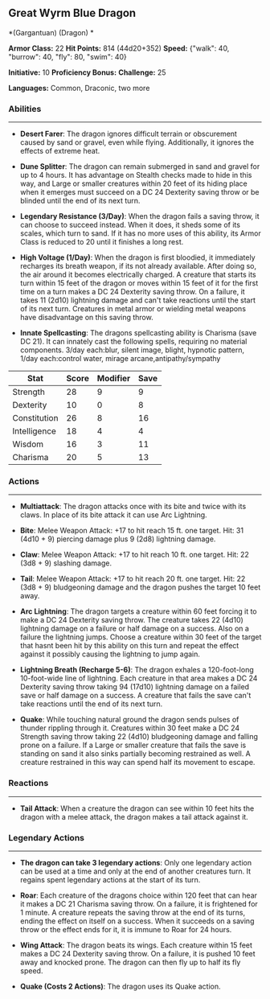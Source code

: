 ## Great Wyrm Blue Dragon
*(Gargantuan) (Dragon) *

**Armor Class:** 22
**Hit Points:** 814 (44d20+352)
**Speed:** {"walk": 40, "burrow": 40, "fly": 80, "swim": 40}

**Initiative:** 10
**Proficiency Bonus:**
**Challenge:** 25

**Languages:** Common, Draconic, two more

### Abilities
 --- 
- **Desert Farer**: The dragon ignores difficult terrain or obscurement caused by sand or gravel, even while flying. Additionally, it ignores the effects of extreme heat.

- **Dune Splitter**: The dragon can remain submerged in sand and gravel for up to 4 hours. It has advantage on Stealth checks made to hide in this way, and Large or smaller creatures within 20 feet of its hiding place when it emerges must succeed on a DC 24 Dexterity saving throw or be blinded until the end of its next turn.

- **Legendary Resistance (3/Day)**: When the dragon fails a saving throw, it can choose to succeed instead. When it does, it sheds some of its scales, which turn to sand. If it has no more uses of this ability, its Armor Class is reduced to 20 until it finishes a long rest.

- **High Voltage (1/Day)**: When the dragon is first bloodied, it immediately recharges its breath weapon, if its not already available. After doing so, the air around it becomes electrically charged. A creature that starts its turn within 15 feet of the dragon or moves within 15 feet of it for the first time on a turn makes a DC 24 Dexterity saving throw. On a failure, it takes 11 (2d10) lightning damage and can't take reactions until the start of its next turn. Creatures in metal armor or wielding metal weapons have disadvantage on this saving throw.

- **Innate Spellcasting**: The dragons spellcasting ability is Charisma (save DC 21). It can innately cast the following spells, requiring no material components. 3/day each:blur, silent image, blight, hypnotic pattern,  1/day each:control water, mirage arcane,antipathy/sympathy



| Stat | Score | Modifier | Save |
| ---- | ---- | ---- | ---- |
| Strength | 28 | 9 | 9 |
| Dexterity | 10 | 0 | 8 |
| Constitution | 26 | 8 | 16 |
| Intelligence | 18 | 4 | 4 |
| Wisdom | 16 | 3 | 11 |
| Charisma | 20 | 5 | 13 |

### Actions
 --- 
- **Multiattack**: The dragon attacks once with its bite and twice with its claws. In place of its bite attack  it can use Arc Lightning.

- **Bite**: Melee Weapon Attack: +17 to hit  reach 15 ft.  one target. Hit: 31 (4d10 + 9) piercing damage plus 9 (2d8) lightning damage.

- **Claw**: Melee Weapon Attack: +17 to hit  reach 10 ft.  one target. Hit: 22 (3d8 + 9) slashing damage.

- **Tail**: Melee Weapon Attack: +17 to hit  reach 20 ft.  one target. Hit: 22 (3d8 + 9) bludgeoning damage  and the dragon pushes the target 10 feet away.

- **Arc Lightning**: The dragon targets a creature within 60 feet  forcing it to make a DC 24 Dexterity saving throw. The creature takes 22 (4d10) lightning damage on a failure or half damage on a success. Also on a failure  the lightning jumps. Choose a creature within 30 feet of the target that hasnt been hit by this ability on this turn  and repeat the effect against it  possibly causing the lightning to jump again.

- **Lightning Breath (Recharge 5-6)**: The dragon exhales a 120-foot-long  10-foot-wide line of lightning. Each creature in that area makes a DC 24 Dexterity saving throw  taking 94 (17d10) lightning damage on a failed save or half damage on a success. A creature that fails the save can't take reactions until the end of its next turn.

- **Quake**: While touching natural ground  the dragon sends pulses of thunder rippling through it. Creatures within 30 feet make a DC 24 Strength saving throw  taking 22 (4d10) bludgeoning damage and falling prone on a failure. If a Large or smaller creature that fails the save is standing on sand  it also sinks partially  becoming restrained as well. A creature restrained in this way can spend half its movement to escape.

### Reactions
 --- 
- **Tail Attack**: When a creature the dragon can see within 10 feet hits the dragon with a melee attack, the dragon makes a tail attack against it.

### Legendary Actions
 --- 
- **The dragon can take 3 legendary actions**: Only one legendary action can be used at a time and only at the end of another creatures turn. It regains spent legendary actions at the start of its turn.

- **Roar**: Each creature of the dragons choice within 120 feet that can hear it makes a DC 21 Charisma saving throw. On a failure, it is frightened for 1 minute. A creature repeats the saving throw at the end of its turns, ending the effect on itself on a success. When it succeeds on a saving throw or the effect ends for it, it is immune to Roar for 24 hours.

- **Wing Attack**: The dragon beats its wings. Each creature within 15 feet makes a DC 24 Dexterity saving throw. On a failure, it is pushed 10 feet away and knocked prone. The dragon can then fly up to half its fly speed.

- **Quake (Costs 2 Actions)**: The dragon uses its Quake action.

